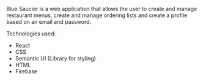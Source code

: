 Blue Saucier is a web application that allows the user to create and manage restaurant menus, create and manage ordering lists and create a profile based on an email and password.

Technologies used:
- React
- CSS
- Semantic UI (Library for styling)
- HTML
- Firebase
